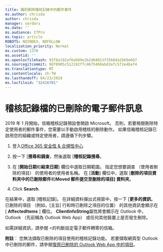 ```yaml
---
title: 識別刪除稽核記錄中的郵件事件
ms.author: chrisda
author: chrisda
manager: serdars
ms.date: ''
ms.audience: ITPro
ms.topic: article
ROBOTS: NOINDEX, NOFOLLOW
localization_priority: Normal
ms.custom: 1370
ms.assetid: ''
ms.openlocfilehash: 93f8a192af6e689e2b2d04013f35b8da2b69e607
ms.sourcegitcommit: 9d78905c512192ffc4675468abd2efc5f2e4baf4
ms.translationtype: MT
ms.contentlocale: zh-TW
ms.lasthandoff: 04/23/2019
ms.locfileid: "32416701"
---
```

# <a name="audit-logs-for-deleted-email-messages"></a>稽核記錄檔的已刪除的電子郵件訊息

2019 年 1 月開始，信箱稽核記錄預設會開啟 Microsoft。 否則，若要檢閱刪除特定使用者的郵件事件，您需要以手動啟用稽核的刪除動作。 如果信箱稽核記錄已啟用您的組織或特定使用者，請遵循下列步驟。

1. 登入[Office 365 安全性 & 合規性中心](https://protection.office.com/)

2. 按一下 [**搜尋和調查**，然後選取 [**稽核記錄搜尋**。

3. 在 [**開始日期**和**結束日期**] 欄位中選取日期範圍。 指定您想要調查 （使用者刪除的項目） 的使用者的使用者名稱。 在 [**活動**] 欄位中，選取 [**刪除的項目資料夾中的已刪除郵件**和**Moved 郵件提交至刪除的項目] 資料夾**。

4. Click **Search**.

在結果中，選取 [稽核記錄]。 在詳細資料彈出式視窗中，按一下 [**更多的資訊**。 已刪除的項目 （例如，[主旨] 行和時已刪除之項目的位置） 的其他資訊會顯示在 [ **AffectedItems** ] 欄位。 **ClientInfoString**屬性將會顯示在 Outlook 中，Outlook （先前稱為 Outlook Web App） 或任何其他裝置上是否發生刪除。

如需詳細資訊，請參閱 <<c0>的判斷設定電子郵件轉寄的信箱。

**附註**： 您無法擷取已刪除的項目使用的稽核記錄功能。 若要擷取網頁型 Outlook 中已刪除的郵件，請參閱[復原已刪除的 Outlook Web App 中的項目](https://support.office.com/article/C3D8FC15-EEEF-4F1C-81DF-E27964B7EDD4)。
